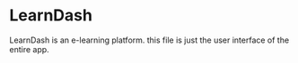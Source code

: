 # LearnDash
LearnDash is an e-learning platform. this file is just the user interface of the entire app. 
